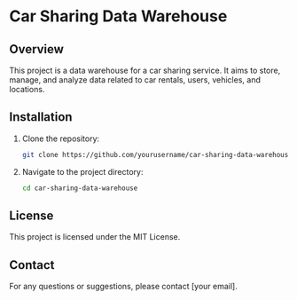 # Car Sharing Data Warehouse

## Overview
This project is a data warehouse for a car sharing service. It aims to store, manage, and analyze data related to car rentals, users, vehicles, and locations.

## Installation
1. Clone the repository:
    ```bash
    git clone https://github.com/yourusername/car-sharing-data-warehouse.git
    ```
2. Navigate to the project directory:
    ```bash
    cd car-sharing-data-warehouse
    ```

## License
This project is licensed under the MIT License.

## Contact
For any questions or suggestions, please contact [your email].
